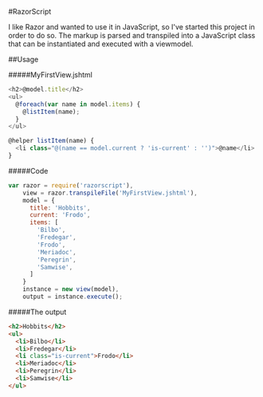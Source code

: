 #RazorScript

I like Razor and wanted to use it in JavaScript, so I've started this project
in order to do so. The markup is parsed and transpiled into a JavaScript class
that can be instantiated and executed with a viewmodel.

##Usage

#####MyFirstView.jshtml

```js
<h2>@model.title</h2>
<ul>
  @foreach(var name in model.items) {
    @listItem(name);
  }
</ul>

@helper listItem(name) {
  <li class="@(name == model.current ? 'is-current' : '')">@name</li>
}
```


#####Code

```js
var razor = require('razorscript'),
    view = razor.transpileFile('MyFirstView.jshtml'),
    model = {
      title: 'Hobbits',
      current: 'Frodo',
      items: [
        'Bilbo',
        'Fredegar',
        'Frodo',
        'Meriadoc',
        'Peregrin',
        'Samwise',
      ]
    }
    instance = new view(model),
    output = instance.execute();
```

#####The output

```html
<h2>Hobbits</h2>
<ul>
  <li>Bilbo</li>
  <li>Fredegar</li>
  <li class="is-current">Frodo</li>
  <li>Meriadoc</li>
  <li>Peregrin</li>
  <li>Samwise</li>
</ul>
```
